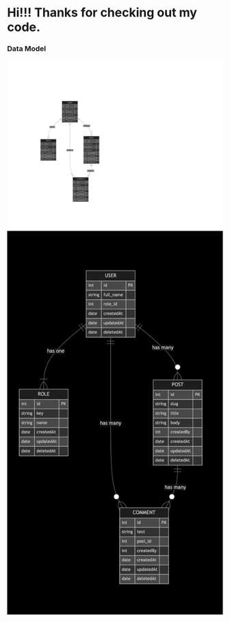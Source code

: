 # Hi!!! Thanks for checking out my code.

### Data Model

![Data Model](./readme-assets/data-model.svg)
![alt text](./readme-assets/image.png)

